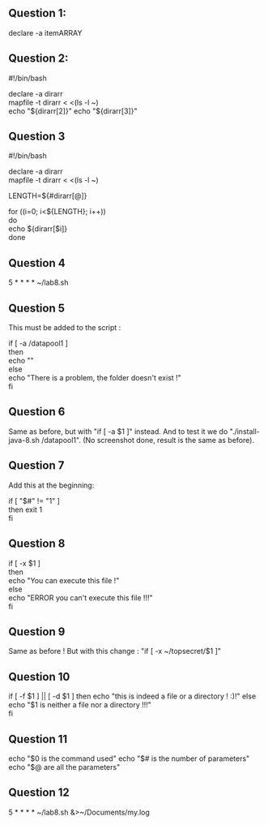 ## Question 1:

declare -a itemARRAY

## Question 2:

#!/bin/bash

declare -a dirarr   
mapfile -t dirarr < <(ls -l ~)   
echo "${dirarr[2]}"   
echo "${dirarr[3]}"   

## Question 3

#!/bin/bash

declare -a dirarr   
mapfile -t dirarr < <(ls -l ~)   

LENGTH=${#dirarr[@]}   

for ((i=0; i<${LENGTH}; i++))   
do  
        echo ${dirarr[$i]}  
done   

## Question 4

5 * * * * ~/lab8.sh

## Question 5

This must be added to the script : 

if [ -a /datapool1 ]  
then  
        echo ""  
else  
        echo "There is a problem, the folder doesn't exist !"  
fi  

## Question 6

Same as before, but with "if [ -a $1 ]" instead.
And to test it we do "./install-java-8.sh /datapool1".
(No screenshot done, result is the same as before).

## Question 7

Add this at the beginning:  

if [ "$#" != "1" ]  
then 
        exit 1  
fi  

## Question 8

if [ -x $1  ]  
then  
        echo "You can execute this file !"  
else  
        echo "ERROR you can't execute this file !!!"  
fi  

## Question 9

Same as before ! But with this change : 
"if [ -x ~/topsecret/$1  ]"

## Question 10

if [ -f $1 ] || [ -d $1 ]  
then  
        echo "this is indeed a file or a directory ! :)!"  
else  
        echo "$1 is neither a file nor a directory !!!"  
fi  

## Question 11 

echo "$0 is the command used"  
echo "$# is the number of parameters"  
echo "$@ are all the parameters"  

## Question 12

5 * * * * ~/lab8.sh &>~/Documents/my.log
